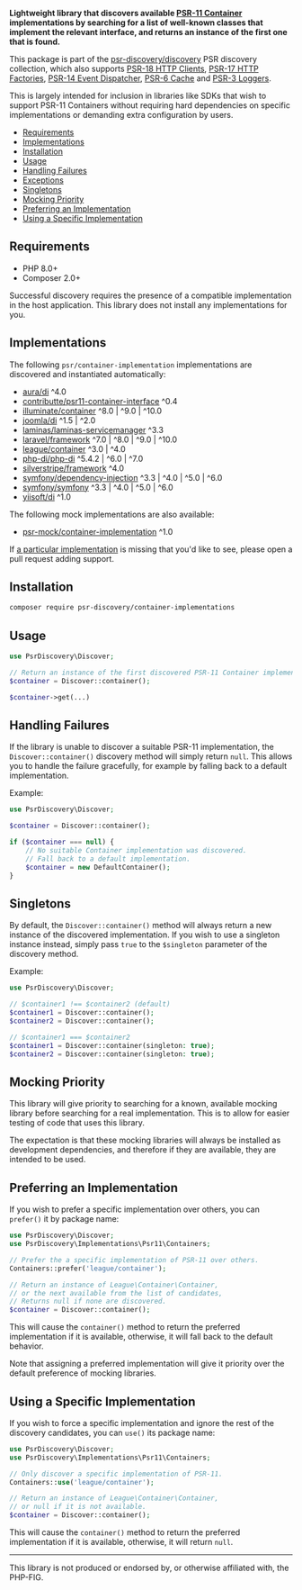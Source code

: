 **Lightweight library that discovers available [PSR-11 Container](https://www.php-fig.org/psr/psr-11/) implementations by searching for a list of well-known classes that implement the relevant interface, and returns an instance of the first one that is found.**

This package is part of the [psr-discovery/discovery](https://github.com/psr-discovery/discovery) PSR discovery collection, which also supports [PSR-18 HTTP Clients](https://github.com/psr-discovery/http-client-implementations), [PSR-17 HTTP Factories](https://github.com/psr-discovery/http-factory-implementations), [PSR-14 Event Dispatcher](https://github.com/psr-discovery/event-dispatcher-implementations), [PSR-6 Cache](https://github.com/psr-discovery/cache-implementations) and [PSR-3 Loggers](https://github.com/psr-discovery/log-implementations).

This is largely intended for inclusion in libraries like SDKs that wish to support PSR-11 Containers without requiring hard dependencies on specific implementations or demanding extra configuration by users.

-   [Requirements](#requirements)
-   [Implementations](#implementations)
-   [Installation](#installation)
-   [Usage](#usage)
-   [Handling Failures](#handling-failures)
-   [Exceptions](#exceptions)
-   [Singletons](#singletons)
-   [Mocking Priority](#mocking-priority)
-   [Preferring an Implementation](#preferring-an-implementation)
-   [Using a Specific Implementation](#using-a-specific-implementation)

## Requirements

-   PHP 8.0+
-   Composer 2.0+

Successful discovery requires the presence of a compatible implementation in the host application. This library does not install any implementations for you.

## Implementations

The following `psr/container-implementation` implementations are discovered and instantiated automatically:

-   [aura/di](https://github.com/auraphp/Aura.Di) ^4.0
-   [contributte/psr11-container-interface](https://github.com/contributte/psr11-container-interface) ^0.4
-   [illuminate/container](https://github.com/illuminate/container) ^8.0 | ^9.0 | ^10.0
-   [joomla/di](https://github.com/joomla-framework/di) ^1.5 | ^2.0
-   [laminas/laminas-servicemanager](https://github.com/laminas/laminas-servicemanager) ^3.3
-   [laravel/framework](https://github.com/laravel/framework) ^7.0 | ^8.0 | ^9.0 | ^10.0
-   [league/container](https://github.com/thephpleague/container) ^3.0 | ^4.0
-   [php-di/php-di](https://github.com/PHP-DI/PHP-DI) ^5.4.2 | ^6.0 | ^7.0
-   [silverstripe/framework](https://github.com/silverstripe/silverstripe-framework) ^4.0
-   [symfony/dependency-injection](https://github.com/symfony/dependency-injection) ^3.3 | ^4.0 | ^5.0 | ^6.0
-   [symfony/symfony](https://github.com/symfony/symfony) ^3.3 | ^4.0 | ^5.0 | ^6.0
-   [yiisoft/di](https://github.com/yiisoft/di) ^1.0

The following mock implementations are also available:

-   [psr-mock/container-implementation](https://github.com/psr-mock/container-implementation) ^1.0

If [a particular implementation](https://packagist.org/providers/psr/container-implementation) is missing that you'd like to see, please open a pull request adding support.

## Installation

```bash
composer require psr-discovery/container-implementations
```

## Usage

```php
use PsrDiscovery\Discover;

// Return an instance of the first discovered PSR-11 Container implementation.
$container = Discover::container();

$container->get(...)
```

## Handling Failures

If the library is unable to discover a suitable PSR-11 implementation, the `Discover::container()` discovery method will simply return `null`. This allows you to handle the failure gracefully, for example by falling back to a default implementation.

Example:

```php
use PsrDiscovery\Discover;

$container = Discover::container();

if ($container === null) {
    // No suitable Container implementation was discovered.
    // Fall back to a default implementation.
    $container = new DefaultContainer();
}
```

## Singletons

By default, the `Discover::container()` method will always return a new instance of the discovered implementation. If you wish to use a singleton instance instead, simply pass `true` to the `$singleton` parameter of the discovery method.

Example:

```php
use PsrDiscovery\Discover;

// $container1 !== $container2 (default)
$container1 = Discover::container();
$container2 = Discover::container();

// $container1 === $container2
$container1 = Discover::container(singleton: true);
$container2 = Discover::container(singleton: true);
```

## Mocking Priority

This library will give priority to searching for a known, available mocking library before searching for a real implementation. This is to allow for easier testing of code that uses this library.

The expectation is that these mocking libraries will always be installed as development dependencies, and therefore if they are available, they are intended to be used.

## Preferring an Implementation

If you wish to prefer a specific implementation over others, you can `prefer()` it by package name:

```php
use PsrDiscovery\Discover;
use PsrDiscovery\Implementations\Psr11\Containers;

// Prefer the a specific implementation of PSR-11 over others.
Containers::prefer('league/container');

// Return an instance of League\Container\Container,
// or the next available from the list of candidates,
// Returns null if none are discovered.
$container = Discover::container();
```

This will cause the `container()` method to return the preferred implementation if it is available, otherwise, it will fall back to the default behavior.

Note that assigning a preferred implementation will give it priority over the default preference of mocking libraries.

## Using a Specific Implementation

If you wish to force a specific implementation and ignore the rest of the discovery candidates, you can `use()` its package name:

```php
use PsrDiscovery\Discover;
use PsrDiscovery\Implementations\Psr11\Containers;

// Only discover a specific implementation of PSR-11.
Containers::use('league/container');

// Return an instance of League\Container\Container,
// or null if it is not available.
$container = Discover::container();
```

This will cause the `container()` method to return the preferred implementation if it is available, otherwise, it will return `null`.

---

This library is not produced or endorsed by, or otherwise affiliated with, the PHP-FIG.
